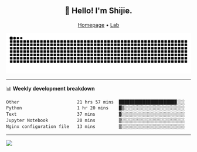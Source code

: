<h2 align="center">👋 Hello! I'm Shijie.</h2>
<p align="center">
  <a href="https://xu-shi-jie.github.io"> Homepage</a> •
  <a href="https://onodalab.ees.hokudai.ac.jp"> Lab </a>
</p>

![Snake animation](https://github.com/xu-shi-jie/xu-shi-jie/blob/output/github-snake.svg)


-------

📊 **Weekly development breakdown**
<!--START_SECTION:waka-->

```txt
Other                      21 hrs 57 mins  ██████████████████████░░░   88.43 %
Python                     1 hr 20 mins    █▒░░░░░░░░░░░░░░░░░░░░░░░   05.40 %
Text                       37 mins         ▓░░░░░░░░░░░░░░░░░░░░░░░░   02.53 %
Jupyter Notebook           20 mins         ▒░░░░░░░░░░░░░░░░░░░░░░░░   01.40 %
Nginx configuration file   13 mins         ▒░░░░░░░░░░░░░░░░░░░░░░░░   00.90 %
```

<!--END_SECTION:waka-->

-------
![](https://komarev.com/ghpvc/?username=xu-shi-jie&style=flat-square&color=blue) 

